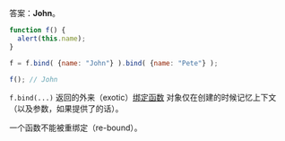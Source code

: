 答案：**John**。

```js no-beautify
function f() {
  alert(this.name);
}

f = f.bind( {name: "John"} ).bind( {name: "Pete"} );

f(); // John
```

`f.bind(...)` 返回的外来（exotic）[绑定函数](https://tc39.github.io/ecma262/#sec-bound-function-exotic-objects) 对象仅在创建的时候记忆上下文（以及参数，如果提供了的话）。

一个函数不能被重绑定（re-bound）。
